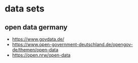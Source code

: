 # data sets

## open data germany

* https://www.govdata.de/
* https://www.open-government-deutschland.de/opengov-de/themen/open-data
* https://open.nrw/open-data
